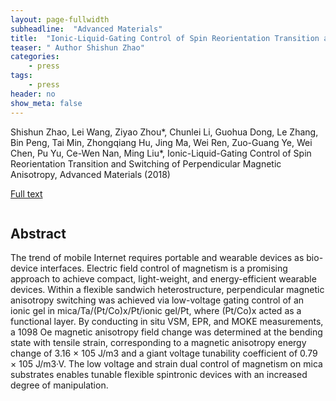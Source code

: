 ```yaml
---
layout: page-fullwidth
subheadline:  "Advanced Materials"
title:  "Ionic-Liquid-Gating Control of Spin Reorientation Transition and Switching of Perpendicular Magnetic Anisotropy"
teaser: " Author Shishun Zhao"
categories:
    - press
tags:
    - press
header: no
show_meta: false
---
```

<!--more-->
<!--<div class="row">-->
<div >
<p>
Shishun Zhao, Lei Wang, Ziyao Zhou*, Chunlei Li, Guohua Dong, Le Zhang, Bin Peng, Tai Min, Zhongqiang Hu, Jing Ma, Wei Ren, Zuo-Guang Ye, Wei Chen, Pu Yu, Ce-Wen Nan, Ming Liu*, Ionic-Liquid-Gating Control of Spin Reorientation Transition and Switching of Perpendicular Magnetic Anisotropy, Advanced Materials (2018) </p>
 
 <a href="https://pubs.acs.org/doi/10.1021/acsnano.8b03097">Full text</a>
</div>
<div style="display: inline-block;">
<h2>Abstract</h2>

<p>The trend of mobile Internet requires portable and wearable devices as bio-device interfaces. Electric field control of magnetism is a promising approach to achieve compact, light-weight, and energy-efficient wearable devices. Within a flexible sandwich heterostructure, perpendicular magnetic anisotropy switching was achieved via low-voltage gating control of an ionic gel in mica/Ta/(Pt/Co)x/Pt/ionic gel/Pt, where (Pt/Co)x acted as a functional layer. By conducting in situ VSM, EPR, and MOKE measurements, a 1098 Oe magnetic anisotropy field change was determined at the bending state with tensile strain, corresponding to a magnetic anisotropy energy change of 3.16 × 105 J/m3 and a giant voltage tunability coefficient of 0.79 × 105 J/m3·V. The low voltage and strain dual control of magnetism on mica substrates enables tunable flexible spintronic devices with an increased degree of manipulation.</p>

</div>


